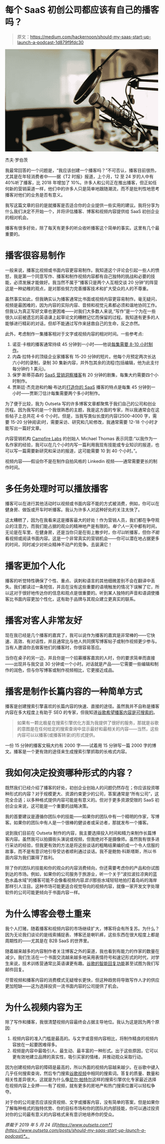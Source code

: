 # 每个 SaaS 初创公司都应该有自己的播客吗？

> 原文：<https://medium.com/hackernoon/should-my-saas-start-up-launch-a-podcast-1d879f9fdc30>

![](img/d0965133cb1ede74a48839cad21f5bb4.png)

杰夫·罗伯茨

我最常回答的一个问题是，“我应该创建一个播客吗？”不可否认，播客目前很热，尤其是在年轻消费者中——据《T2 时报》报道，上个月，12 至 24 岁的人中有 40%听了播客，比 2018 年增加了 10%。许多人和公司正在推出播客，但正如任何新的营销渠道一样，他们中的许多人只是简单地跟随潮流，而不是批判性地思考播客对他们的业务是否有意义。

我写这篇文章的目的是就播客是否适合你的企业提供一些实用的建议。我将分享为什么我们决定不开始一个，并将评估播客、博客和视频内容提供给 SaaS 初创企业的相对机会。

播客有很多好处，除了每天有更多的听众收听播客这个简单的事实。这里有几个最重要的。

# 播客很容易制作

一般来说，播客比视频或书面内容更容易制作。我知道这个评论会引起一些人的愤怒，我是第一个同意写作、播客和制作视频内容都有自己独特的挑战和必要的技能，必须发展才能做好。我当然不属于“播客只是两个人互相交谈 20 分钟”的阵营这是一种幼稚的观点，是对那些努力完善播客技术和扩大受众的人的不尊重。

虽然事实如此，但我确实认为播客通常比书面或视频内容更容易制作。毫无疑问，视频是最困难的，因为内容的实际内容、音频和视觉元素都必须和谐地协同工作。但我认为真正写好文章也更困难——对我们大多数人来说,“写作”是一个为在一些很久以前被遗忘的英语课上起草论文的糟糕记忆而保留的过程。我知道有更多的人能够进行精彩的对话，但却不能通过写作来拯救自己的生命，反之亦然。

此外，考虑制作一集播客相对于文字或视频内容的相对时间。一些参考点:

1.  诺亚·卡根的播客通常持续 45 分钟到一小时——他说[每集需要 8-10 小时制作](https://okdork.com/alan-weiss/)。
2.  内森·拉特卡的顶级企业家播客有 15-20 分钟的短片。他每个月预定两次长达六小时的录制，录制 30 集新内容，并外包其余的流程(包括编辑，他为此支付每分钟约 1 美元)。
3.  保罗·斯蒂芬森的 [SaaS 营销洞察播客](https://www.47insights.com/saas-marketing-insights-podcast/)有 20 分钟的剧集，每集大约需要四个小时制作。
4.  贾斯廷·杰克逊和约翰·布达的[打造你的 SaaS](https://saas.transistor.fm/) 播客的特点是每集 45 分钟到一小时——贾斯汀估计每集需要两个多小时制作。

为了便于比较，我为 Outseta 写的许多博客文章都聚焦于我们自己的公司和创业历程。因为我写的是一个我很熟悉的主题，我是这方面的专家，所以我通常会在这些帖子上总共花 4-6 个小时。但是，当我写类似长度的内容(2500-4000 字，需要 15-20 分钟阅读)时，需要采访、研究和几轮修改，我通常需要 12-18 个小时才能写出一篇好文章。

内容营销机构 [Campfire Labs](https://campfirelabs.co/) 的创始人 Michael Thomas 表示同意:“以我作为一名作家的经验，我可以在几个小时内写一篇利用我现有技能或专业知识的报道，也可以写一篇需要新研究和采访的报道，这可能需要 10 到 40 个小时。”。

视频内容——假设你不是在制作自拍风格的 Linkedin 视频——通常需要更长的制作时间。

# 多任务处理时可以播放播客

播客可以在进行其他活动时以视频或书面内容不能的方式被消费，例如，你可以在健身房、做饭或开车时听播客。我认为许多人对这种好处的关注太快了。

这太糟糕了，因为在我看来这是播客最大的好处！作为营销人员，我们都在争夺观众的注意力，而我们能占据的观众的精神地产是有限的。*每个人*一天中都有时间，无论是在车里、在健身房，还是当你只是在街上散步时，你*可以*听播客，但你*不能*看视频或阅读书面内容。这是一个非常真实的营销机会——你可以潜在地占据更多的时间，同时减少对听众精神不动产的竞争。去装满它！

# 播客更加个人化

播客的听觉特性确保了个性、重点、讽刺和语言的其他细微差别不会在翻译中丢失。我们都读过一条短信，并且在没有这些重要的语境触发的情况下误解了它，所以这对于很好地传达你的信息和观点是很重要的。听到某人独特的声音和语调使播客比书面内容更加个性化，这有助于品牌与其观众建立更真实的联系。

# 播客对客人非常友好

现在我已经是几个播客的嘉宾了，我可以说作为播客的嘉宾是非常棒的——它快速、高效、有对话性，并且通常比与他人共同撰写博客帖子或制作视频更少参与。当有人邀请你去做客他们的播客时，你很容易答应。

当你在桌子的另一边，并且你是一个招募播客嘉宾的人时，你的要求简单而直接——出现并与我交谈 30 分钟或一个小时。对话就是产品——它需要一些编辑和制作的润色，但与你写博客或制作视频相比，它更接近成品。

# 播客是制作长篇内容的一种简单方式

播客是创建搜索引擎喜欢的长篇内容的快速、直接的途径。虽然我并不自称是播客内容在多大程度上有助于 SEO 的专家，但我知道[谷歌希望播客内容是可搜索的](https://www.searchenginejournal.com/google-wants-make-audio-content-searchable/250723/)。

> 如果有一颗北极星在搜索引擎优化方面为我提供了很好的服务，那就是谷歌的意图是在任何给定的搜索查询中显示最好和最相关的内容——当然，这些内容可以以播客(或播客转录)的形式提供。

一份 15 分钟的播客文稿大约有 2000 字——试着用 15 分钟写一篇 2000 字的博文。播客是一个更有效的途径来生成搜索引擎抓取的长格式内容。

# 我如何决定投资哪种形式的内容？

既然我们已经介绍了播客的好处，初创企业创始人的问题仍然存在；你应该投资哪种形式的内容？对于规模更大、资源约束更少的公司，答案通常是“所有公司”，这完全合适；以多种格式提供内容可能是有意义的。但对于更多资源受限的 SaaS 初创企业来说，这可能是一个重要的战略决策。

我的首要建议是遵循你团队中的技能——如果你的团队中有一个精明的作家，写博客。如果你的团队中有人是一个很棒的健谈者或采访者，那就发布一个播客。

说到我们目前在 Outseta 制作的内容，我主要选择投入时间和精力来制作长篇博客内容。虽然我可以拍摄街头演说或视频，但我绝对不是摄像师。虽然我有很多进行采访的经验，但我更有效的方法是将这些谈话的粗略结果编织成一个令人信服的故事，而不是有意识地引导受访者顺利通过谈话。我不是鲍勃·科斯塔斯，所以书面内容为我们赢得了胜利。

除了你的团队的技能和你的观众的内容消费倾向，你还需要考虑你的产品和你试图到达的市场。例如，如果你的公司服务于旅游业，听一个关于“波拉波拉凉爽的蓝色水晶水域”的播客可能不会像看视频内容*显示*那些水域轻轻地拍打着岛屿的海岸那样引人注目。这种市场可能更适合视觉导向的视频内容，就像一家开发文字处理软件的公司可能更倾向于书面内容一样。

# 为什么博客会卷土重来

我个人打赌，随着播客和视频内容的市场继续扩大，博客将会有所复苏。为什么？因为无论我们谈论的是线索捕捉表、博客还是喇叭裤，这些东西在很大程度上都是周期性的——尤其是在 B2B SaaS 的世界里。

随着越来越多的内容制作者关注博客之外的渠道，我也看到有能力的作家的数量在减少。我们生活在一个书面交流越来越多地采用表情符号和速记形式的时代，对学生来说，技术训练营通常比英语课更有趣。[谷歌的智能回复功能](https://www.blog.google/products/gmail/save-time-with-smart-reply-in-gmail/)甚至试图为我们写邮件回复。

尽管视频和播客内容的消费模式无疑增长更快，但这种趋势将导致写作人才的供应更加短缺——这为选择投资一流书面内容的公司提供了机会。

# 为什么视频内容为王

除了写作和播客，我很清楚视频内容最终会占据主导地位。我认为这是因为两个原因:

1.  视频内容的准入门槛是最高的。与文字或音频内容相比，将制作精良的视频内容放在一起要困难得多。
2.  视频是内容中最吸引人、最生动、最丰富的一种形式。出于这些原因，它可以更有效地建立品牌的真实性，吸引买家的情绪，并推动观众采取行动。

因为创建视频内容的障碍是最高的，所以外面的视频内容越来越少。在谷歌中键入几乎任何搜索查询，然后专门搜索[谷歌视频](https://www.google.com/videohp)中相同的搜索词。答复的质量、数量和相关性差异很大。这就是为什么像[尼尔·帕特尔](https://www.youtube.com/user/neilvkpatel/videos?app=desktop)这样的搜索引擎优化专家最近选择在视频内容上全押——有了视频，就有更多的房地产和热门搜索位置可以轻松争夺。

对于你的公司是否应该投资视频、文字或播客内容，没有简单的答案，但是如果你了解每种格式的独特优势、你的目标市场和你的团队的内部技能，你可以通过投资对你的公司最有意义的内容格式来有意识地培养你的受众。

*原载于 2019 年 5 月 24 日*[*https://www.outseta.com*](https://www.outseta.com/posts/should-my-saas-start-up-launch-a-podcast)*。*